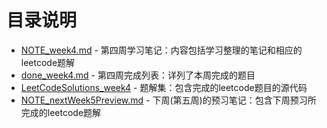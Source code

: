 # 目录说明

- [NOTE_week4.md](https://github.com/dekeshile/algorithm010/blob/master/Week03/%E7%AC%AC%E4%B8%89%E5%91%A8%E5%AD%A6%E4%B9%A0%E7%AC%94%E8%AE%B0.md)     -    第四周学习笔记：内容包括学习整理的笔记和相应的leetcode题解
- [done_week4.md](https://github.com/dekeshile/algorithm010/blob/master/Week03/%E7%AC%AC%E4%B8%89%E5%91%A8%E5%AE%8C%E6%88%90.md)     -    第四周完成列表：详列了本周完成的题目
- [LeetCodeSolutions_week4](https://github.com/dekeshile/algorithm010/tree/master/Week03/%E9%A2%98%E8%A7%A3%E9%9B%86)   -  题解集：包含完成的leetcode题目的源代码
- [NOTE_nextWeek5Preview.md](https://github.com/dekeshile/algorithm010/blob/master/Week03/%E4%B8%8B%E5%91%A8%EF%BC%88%E7%AC%AC%E5%9B%9B%E5%91%A8%EF%BC%89%E9%A2%84%E4%B9%A0.md)   -  下周(第五周)的预习笔记：包含下周预习所完成的leetcode题解

